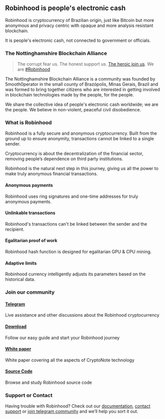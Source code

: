 ## Robinhood is people's electronic cash

Robinhood is cryptocurrency of Brazilian origin, just like Bitcoin but more anonymous and privacy centric with opaque and more analysis resistant blockchain.

It is people's electronic cash, not connected to government or officials.

### The Nottinghamshire Blockchain Alliance

> The corrupt fear us. The honest support us. [The heroic join us](https://jekyllrb.com/). We are [#Robinhood](https://jekyllrb.com/)

The Nottinghamshire Blockchain Alliance is a community was founded by 5mooth0perator in the small county of Brazópolis, Minas Gerais, Brazil and was formed to bring together citizens who are interested in getting involved in blockchain technologies made by the people, for the people.

We share the collective idea of people's electronic cash worldwide; we are the people. We believe in non-violent, peaceful civil disobedience.

### What is Robinhood

Robinhood is a fully secure and anonymous cryptocurrency. Built from the ground up to ensure anonymity, transactions cannot be linked to a single sender.

Cryptocurrency is about the decentralization of the financial sector, removing people’s dependence on third party institutions.

Robinhood is the natural next step in this journey, giving us all the power to make truly anonymous financial transactions.

#### Anonymous payments

Robinhood uses ring signatures and one-time addresses for truly anonymous payments.

#### Unlinkable transactions

Robinhood's transactions can't be linked between the sender and the recipient.

#### Egalitarian proof of work

Robinhood hash function is designed for egalitarian GPU & CPU mining.

#### Adaptive limits

Robinhood currency intelligently adjusts its parameters based on the historical data.

### Join our community

#### [Telegram](https://github.com/5mooth0perator/robinhoodwallet/wiki)

Live assistance and other discussions about the Robinhood cryptocurrency

#### [Download](https://github.com/5mooth0perator/robinhoodwallet/wiki)

Follow our easy guide and start your Robinhood journey

#### [White paper](https://github.com/5mooth0perator/robinhoodwallet/wiki)

White paper covering all the aspects of CryptoNote technology

#### [Source Code](https://github.com/5mooth0perator/robinhoodwallet/wiki)

Browse and study Robinhood source code

### Support or Contact

Having trouble with Robinhood? Check out our [documentation](https://github.com/5mooth0perator/robinhoodwallet/wiki), [contact support](https://github.com/5mooth0perator/robinhoodwallet/issues) or [join telegram community](https://t.me/joinchat/DqnU2RIxEDlVlxLdLFrn7g) and we’ll help you sort it out.

